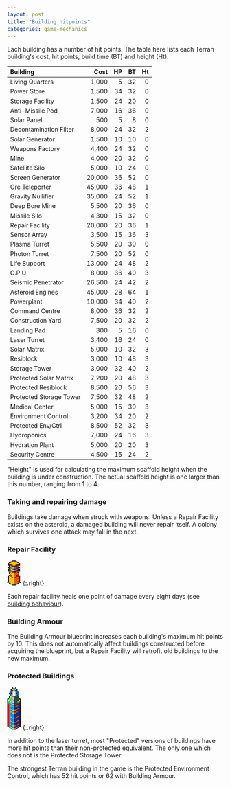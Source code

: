 ```yaml
---
layout: post
title: "Building hitpoints"
categories: game-mechanics
---
```


Each building has a number of hit points. The table here lists each Terran
building's cost, hit points, build time (BT) and height (Ht).

| Building                       |   Cost  | HP | BT | Ht|
|:-------------------------------|--------:|---:|---:|--:|
| Living Quarters                |   1,000 |  5 | 32 | 0 |
| Power Store                    |   1,500 | 34 | 32 | 0 |
| Storage Facility               |   1,500 | 24 | 20 | 0 |
| Anti-Missile Pod               |   7,000 | 16 | 36 | 0 |
| Solar Panel                    |     500 |  5 |  8 | 0 |
| Decontamination Filter         |   8,000 | 24 | 32 | 2 |
| Solar Generator                |   1,500 | 10 | 10 | 0 |
| Weapons Factory                |   4,400 | 24 | 32 | 0 |
| Mine                           |   4,000 | 20 | 32 | 0 |
| Satellite Silo                 |   5,000 | 10 | 24 | 0 |
| Screen Generator               |  20,000 | 36 | 52 | 0 |
| Ore Teleporter                 |  45,000 | 36 | 48 | 1 |
| Gravity Nullifier              |  35,000 | 24 | 52 | 1 |
| Deep Bore Mine                 |   5,500 | 20 | 36 | 0 |
| Missile Silo                   |   4,300 | 15 | 32 | 0 |
| Repair Facility                |  20,000 | 20 | 36 | 1 |
| Sensor Array                   |   3,500 | 15 | 36 | 3 |
| Plasma Turret                  |   5,500 | 20 | 30 | 0 |
| Photon Turret                  |   7,500 | 20 | 52 | 0 |
| Life Support                   |  13,000 | 24 | 48 | 2 |
| C.P.U                          |   8,000 | 36 | 40 | 3 |
| Seismic Penetrator             |  26,500 | 24 | 42 | 2 |
| Asteroid Engines               |  45,000 | 28 | 64 | 1 |
| Powerplant                     |  10,000 | 34 | 40 | 2 |
| Command Centre                 |   8,000 | 36 | 32 | 2 |
| Construction Yard              |   7,500 | 20 | 32 | 2 |
| Landing Pad                    |     300 |  5 | 16 | 0 |
| Laser Turret                   |   3,400 | 16 | 24 | 0 |
| Solar Matrix                   |   5,000 | 10 | 32 | 3 |
| Resiblock                      |   3,000 | 10 | 48 | 3 |
| Storage Tower                  |   3,000 | 32 | 40 | 2 |
| Protected Solar Matrix         |   7,200 | 20 | 48 | 3 |
| Protected Resiblock            |   8,500 | 20 | 56 | 3 |
| Protected Storage Tower        |   7,500 | 32 | 48 | 2 |
| Medical Center                 |   5,000 | 15 | 30 | 3 |
| Environment Control            |   3,200 | 34 | 20 | 2 |
| Protected Env/Ctrl             |   8,500 | 52 | 32 | 3 |
| Hydroponics                    |   7,000 | 24 | 16 | 3 |
| Hydration Plant                |   5,000 | 20 | 20 | 3 |
| Security Centre                |   4,500 | 15 | 24 | 2 |

"Height" is used for calculating the maximum scaffold height when the building
is under construction. The actual scaffold height is one larger than this
number, ranging from 1 to 4.

### Taking and repairing damage

Buildings take damage when struck with weapons. Unless a Repair Facility exists
on the asteroid, a damaged building will never repair itself. A colony which
survives one attack may fall in the next.

### Repair Facility

![Repair Facility](../images/buildings/repair_facility.png "Repair Facility")
{:.right}

Each repair facility heals one point of damage every eight days (see [building
behaviour](building-behaviour.html)).

### Building Armour

The Building Armour blueprint increases each building's maximum hit points
by 10. This does not automatically affect buildings constructed before acquiring
the blueprint, but a Repair Facility will retrofit old buildings to the new
maximum.

### Protected Buildings

![Protected Storage Tower](../images/buildings/protected_storage_tower.png "Protected Storage Tower")
{:.right}

In addition to the laser turret, most "Protected" versions of buildings have
more hit points than their non-protected equivalent. The only one which does
not is the Protected Storage Tower.

The strongest Terran building in the game is the Protected Environment
Control, which has 52 hit points or 62 with Building Armour.
